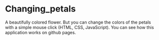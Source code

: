 # Changing_petals
A beautifully colored flower. But you can change the colors of the petals with a simple mouse click (HTML, CSS, JavaScript). You can see how this application works on github pages.
